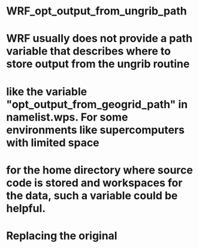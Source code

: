 # WRF_opt_output_from_ungrib_path
# WRF usually does not provide a path variable that describes where to store output from the ungrib routine
# like the variable "opt_output_from_geogrid_path" in namelist.wps. For some environments like supercomputers with limited space
# for the home directory where source code is stored and workspaces for the data, such a variable could be helpful.
# Replacing the original 
